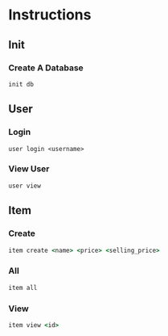# Instructions

## Init

### Create A Database

```
init db
```
## User

### Login

```
user login <username>
```

### View User

```
user view
```

## Item

### Create

```cmd
item create <name> <price> <selling_price>
```
### All

```cmd
item all
```

### View

```cmd
item view <id>